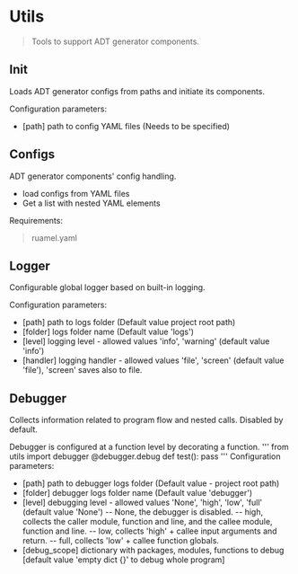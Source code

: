 # Utils
> Tools to support ADT generator components.

## Init
Loads ADT generator configs from paths and initiate its components.

Configuration parameters:
- [path] path to config YAML files (Needs to be specified)

## Configs
ADT generator components' config handling.
- load configs from YAML files
- Get a list with nested YAML elements

Requirements:
>ruamel.yaml

## Logger
Configurable global logger based on built-in logging.

Configuration parameters:
- [path] path to logs folder (Default value project root path)
- [folder] logs folder name (Default value 'logs')
- [level] logging level - allowed values 'info', 'warning' (default value 'info')
- [handler] logging handler - allowed values 'file', 'screen' (default value 'file'), 'screen' saves also to file.

## Debugger
Collects information related to program flow and nested calls. Disabled by default.

Debugger is configured at a function level by decorating a function.
'''
from utils import debugger
    @debugger.debug
    def test():
        pass
'''
Configuration parameters:
- [path] path to debugger logs folder (Default value - project root path)
- [folder] debugger logs folder name (Default value 'debugger')
- [level] debugging level - allowed values 'None', 'high', 'low', 'full' (default value 'None')
-- None, the debugger is disabled.
-- high, collects the caller module, function and line, and the callee module, function and line.
-- low, collects 'high' + callee input arguments and return.
-- full, collects 'low' + callee function globals.
- [debug_scope] dictionary with packages, modules, functions to debug [default value 'empty dict {}' to debug whole program]

